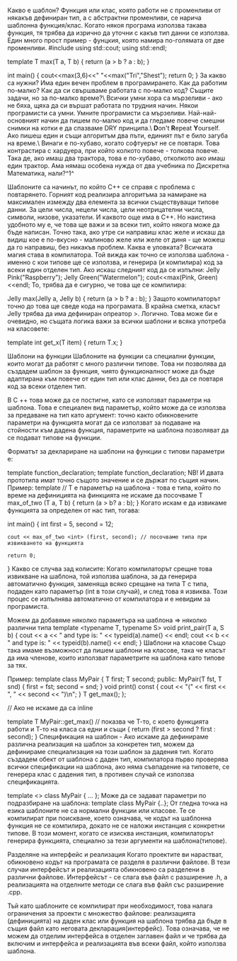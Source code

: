 Какво е шаблон?
Функция или клас, която работи не с променливи от някакъв дефиниран тип, а с абстрактни променливи, се нарича шаблонна функция/клас. Когато някоя програма използва такава функция, тя трябва да изрично да уточни с какъв тип данни се използва. Един много прост пример - фунцкия, която намира по-голямата от две променливи.
#include<iostream>
using std::cout;
using std::endl;

template <class T>
T max(T a, T b)
{
    return (a > b ? a : b);
}

int main()
{
    cout<<max(3,6)<<" "<<max("Tri","Shest");
    return 0;
}
За какво са нужни?
Има един вечен проблем в програмирането.
Как да работим по-малко?
Как да си свършваме работата с по-малко код? Същите задачи, но за по-малко време?\ Всички умни хора са мързеливи - ако не бяха, щяха да си вършат работата по трудния начин. Някои програмисти са умни. Умните програмисти са мързеливи. Най-най-основният начин да пишем по-малко код и да гледаме повече смешни снимки на котки е да спазваме DRY принципа.\ **D**on't **R**epeat **Y**ourself.
Ако пишеш един и същи алгоритъм два пъти, единият път е било загуба на време.\ Винаги е по-хубаво, когато софтуерът не се повтаря. Това контрастира с хардуера, при който колкото повече - толкова повече. Така де, ако имаш два трактора, това е по-хубаво, отколкото ако имаш един трактор. Ама нямаш особена нужда от два учебника по Дискретна Математика, нали?^1^


Шаблоните са начинът, по който C++ се справя с проблема с повтарянето.
Горният код реализира алгоритъма за намиране на максимален измежду два елемента за всички съществуващи типове данни. За цели числа, нецели числа, цели неотрицателни числа, символи, низове, указатели. И каквото още има в C++. Но наистина удобното му е, че това ще важи и за всеки тип, който някога може да бъде написан. Точно така, ако утре си направиш клас желе и искаш да видиш кое е по-вкусно - малиново желе или желе от диня - ще можеш да го направиш, без никакъв проблем.
Каква е уловката?
Всичката магия става в компилатора. Той вижда как точно се използва шаблона - именно с кои типове ще се използва, и генерира (и компилира) код за всеки един отделен тип. Ако искаш следният код да се изпълни:
Jelly Pink("Raspberry");
Jelly Green("Watermelon");
cout<<max(Pink, Green)<<endl;
То, трябва да е сигурно, че това ще се компилира:

Jelly max(Jelly a, Jelly b)
{
    return (a > b ? a : b);
}
Защото компилаторът точно до това ще сведе кода на програмата. В крайна сметка, класът Jelly трябва да има дефиниран опреатор >. Логично. Това може би е очевидно, но същата логика важи за всички шаблони и всяка употреба на класовете:

template <class T>
int get_x(T item)
{
    return T.x;
}

Шаблони на функции
Шаблоните на функции са специални функции, които могат да работят с много различни типове. Това ни позволява да създадем шаблон за функция, чиято функционалност може да бъде адаптирана към повече от един тип или клас данни, без да се повтаря код за всеки отделен тип.

В C ++ това може да се постигне, като се използват параметри на шаблона. Това е специален вид параметър, който може да се използва за предаване на тип като аргумент: точно както обикновените параметри на функцията могат да се използват за подаване на стойности към дадена функция, параметрите на шаблона позволяват да се подават типове на функции.

Форматът за деклариране на шаблони на функции с типови параметри е:

template <class identifier> function_declaration;
template <typename identifier> function_declaration;
NB! И двата прототипа имат точно същото значение и се държат по същия начин.
Пример:
template <typename T>   // T e параметър на шаблона - това е типа, който по време на дефиницията на финкцията не искаме да посочваме
T max_of_two (T a, T b) {
    return (a > b? a : b);
}
Когато искам е да извикаме функцията за определен от нас тип, тогава:

int main()
{
    int first = 5, second = 12;
    
    cout << max_of_two <int> (first, second); // посочваме типа при извикването на функцията

    return 0;
}
Какво се случва зад колисите: Когато компилаторът срещне това извикване на шаблона, той използва шаблона, за да генерира автоматично функция, заменяща всяко срещане на типа T с типа, подаден като параметър (int в този случай), и след това я извиква. Този процес се изпълнява автоматично от компилатора и е невидим за програмиста.

Можем да добавяме няколко параметъра на шаблона => няколко различни типа
template <typename T, typename S>
void print_pair(T a, S b) {
	cout << a << " and type is: " << typeid(a).name() << endl;
	cout << b << " and type is: " << typeid(b).name() << endl;
}
Шаблони на класове
Също така имаме възможност да пишем шаблони на класове, така че класът да има членове, които използват параметрите на шаблона като типове за тях.

Пример:
template <typename T>
class MyPair {
	T first;
	T second;
public:
	MyPair(T fst, T snd)
	{
		first = fst;
		second = snd;
	}
	void print() const
	{
		cout << "(" << first << ", " << second << ")\n";
	}
	T get_max();
};

// Aко не искаме да са inline

template<typename T>
T MyPair<T>::get_max() // <T> показва че Т-то, с което функцията работи и Т-то на класа са едни и същи
{
	return (first > second ? first : second);
}
Спецификация на шаблон - Ако искаме да дефинираме различна реализация на шаблон за конкретен тип, можем да дефинираме специализация на този шаблон за дадения тип.
Когато създадем обект от шаблона с даден тип, компилатора първо проверява всички спецификации на шаблона, ако няма съвпадение на типовете, се генерера клас с дадения тип, в противен случай се използва спецификацията.

template <>
class MyPair <char>{
...
};
Може да се задават параметри по подразбиране на шаблона:
template <typename T=char> 
class MyPair {..};
От гледна точка на езика шаблоните не са нормални функции или класове. Те се компилират при поискване, което означава, че кодът на шаблонна функция не се компилира, докато не се наложи инстанция с конкретни типове. В този момент, когато се изисква инстанция, компилаторът генерира функцията, специално за тези аргументи на шаблона(типове).

Разделяне на интерфейс и реализация
Когато проектите ви нарастват, обикновено кодът на програмата се разделя в различни файлове. В тези случаи интерфейсът и реализацията обикновено са разделени в различни файлове. Интерфейсът - се слага във файл с разширение .h, а реализацията на отделните методи се слага във файл със разширение .срр.

Тъй като шаблоните се компилират при необходимост, това налага ограничения за проекти с множество файлове: реализацията (дефиницията) на даден клас или функция на шаблона трябва да бъде в същия файл като неговата декларация(интерфейс). Това означава, че не можем да отделим интерфейса в отделен заглавен файл и че трябва да включим и интерфейса и реализацията във всеки файл, който използва шаблона.
